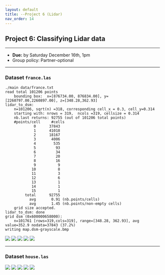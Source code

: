 ```yaml
---
layout: default 
title: --Project 6 (Lidar)
nav_order: 14
---
```


## Project 6: Classifying Lidar data   


*** 
* __Due:__ by Saturday  December 16th, 1pm
* Group policy: Partner-optional

***

### Dataset ```france.las```

```
./main data/france.txt      
read total 101206 points
	bounding box:  x=[876734.00, 876834.00], y=[2260797.00,2260897.00], z=[348.28,362.93]
lidar_to_dsm:
	n=101206, sqrt(n) =318, corresponding cell_x = 0.3, cell_y=0.314
	starting with: nrows = 319,  ncols =319, cellsize = 0.314
	nb.last returns: 92755 (out of 101206 total points)
	#points/cell     #cells
	         0      37843
	         1      41018
	         2      18167
	         3       4006
	         4        535
	         5         93
	         6         34
	         7         20
	         8         16
	         9          9
	        10          8
	        11          3
	        12          6
	        13          1
	        14          1
	        15          1
	     total      92755
	       avg       0.91 (nb.points/cells)
	       avg       1.45 (nb.points/non-empty cells)
	grid size accepted.
lidar_to_dsm: done
grid dsm (0x600000658000):
	n=101761 [rows=319,cols=319], range=[348.28, 362.93], avg value=352.9 nodata=37843 (37.2%)
writing map.dsm-grayscale.bmp

```

![](p6-fr1.png)
![](p6-fr2.png)
![](p6-fr3.png)
![](p6-fr4.png)
![](p6-fr5.png)

****

### Dataset ```house.las```

![](p6-house1.png)
![](p6-house2.png)
![](p6-house3.png)
![](p6-house4.png)
![](p6-house5.png)

